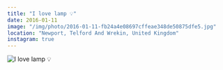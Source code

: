 ```yaml
---
title: "I love lamp 💡"
date: 2016-01-11
image: "/img/photo/2016-01-11-fb24a4e08697cffeae348de50875dfe5.jpg"
location: "Newport, Telford And Wrekin, United Kingdom"
instagram: true
---
```


![I love lamp 💡](/img/photo/2016-01-11-fb24a4e08697cffeae348de50875dfe5.jpg)
